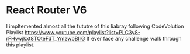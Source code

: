 # React Router V6

I impltemented almost all the fututre of this liabray following CodeVolution Playlist
https://www.youtube.com/playlist?list=PLC3y8-rFHvwjkxt8TOteFdT_YmzwpBlrG
If ever face any challenge walk through this playlist.
